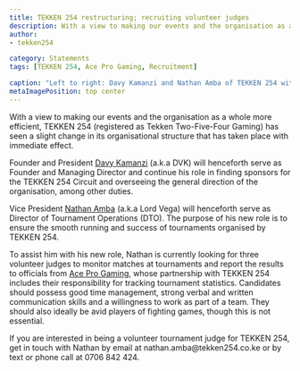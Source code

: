 ```yaml
---
title: TEKKEN 254 restructuring; recruiting volunteer judges
description: With a view to making our events and the organisation as a whole more efficient, TEKKEN 254 has seen a slight change in its organisational structure that has taken place with immediate effect.
author:
- tekken254

category: Statements
tags: [TEKKEN 254, Ace Pro Gaming, Recruitment]

caption: "Left to right: Davy Kamanzi and Nathan Amba of TEKKEN 254 with Ace Pro Gaming's Fanuel Opiyo at the Season Two Finals of the TEKKEN 254 Circuit on 1 September 2018"
metaImagePosition: top center
---
```

<p>With a view to making our events and the organisation as a whole more efficient, TEKKEN 254 (registered as Tekken Two-Five-Four Gaming) has seen a slight change in its organisational structure that has taken place with immediate effect.</p>
<p>Founder and President <a href="/circuit/tekken/profile.html?id=4092983" target="_blank">Davy Kamanzi</a> (a.k.a DVK) will henceforth serve as Founder and Managing Director and continue his role in finding sponsors for the TEKKEN 254 Circuit and overseeing the general direction of the organisation, among other duties.</p>
<p>Vice President <a href="/circuit/tekken/profile.html?id=7167649" target="_blank">Nathan Amba</a> (a.k.a Lord Vega) will henceforth serve as Director of Tournament Operations (DTO). The purpose of his new role is to ensure the smooth running and success of tournaments organised by TEKKEN 254.</p>
<p>To assist him with his new role, Nathan is currently looking for three volunteer judges to monitor matches at tournaments and report the results to officials from <a href="https://aceprogaming.co.ke/" target="_blank">Ace Pro Gaming</a>, whose partnership with TEKKEN 254 includes their responsibility for tracking tournament statistics. Candidates should possess good time management, strong verbal and written communication skills and a willingness to work as part of a team. They should also ideally be avid players of fighting games, though this is not essential.</p>
<p>If you are interested in being a volunteer tournament judge for TEKKEN 254, get in touch with Nathan by email at nathan.amba@tekken254.co.ke or by text or phone call at 0706 842 424.</p>